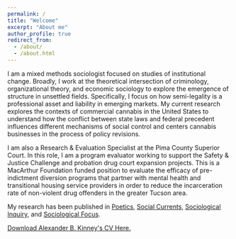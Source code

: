 ```yaml
---
permalink: /
title: "Welcome"
excerpt: "About me"
author_profile: true
redirect_from: 
  - /about/
  - /about.html
---
```


I am a mixed methods sociologist focused on studies of institutional change. Broadly, I work at the theoretical intersection of criminology, organizational theory, and economic sociology to explore the emergence of structure in unsettled fields. Specifically, I focus on how semi-legality is a professional asset and liability in emerging markets. My current research explores the contexts of commercial cannabis in the United States to understand how the conflict between state laws and federal precedent influences different mechanisms of social control and centers cannabis businesses in the process of policy revisions.

I am also a Research & Evaluation Specialist at the Pima County Superior Court. In this role, I am a program evaluator working to support the Safety & Justice Challenge and probation drug court expansion projects. This is a MacArthur Foundation funded position to evaluate the efficacy of pre-indictment diversion programs that partner with mental health and transitional housing service providers in order to reduce the incarceration rate of non-violent drug offenders in the greater Tucson area.

My research has been published in [Poetics](https://doi.org/10.1016/j.poetic.2018.05.001), [Social Currents](https://journals.sagepub.com/doi/full/10.1177/2329496519880314), [Sociological Inquiry](https://onlinelibrary.wiley.com/doi/full/10.1111/soin.12409), and [Sociological Focus](https://www.tandfonline.com/doi/full/10.1080/00380237.2020.1845260).

[Download Alexander B. Kinney's CV Here.](https://www.alexanderkinney.com/files/CV21.pdf) 


